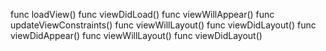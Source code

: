 func loadView()
func viewDidLoad()
func viewWillAppear()
func updateViewConstraints()
func viewWillLayout()
func viewDidLayout()
func viewDidAppear()
func viewWillLayout()
func viewDidLayout()